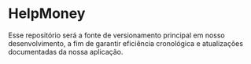 # HelpMoney
Esse repositório será a fonte de versionamento principal em nosso desenvolvimento, a fim de garantir eficiência cronológica e atualizações documentadas da nossa aplicação.
